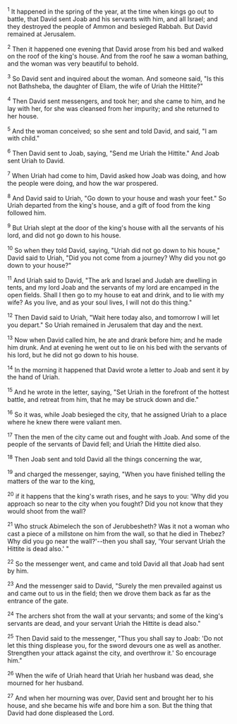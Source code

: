 <sup>1</sup> 
It happened in the spring of the year, at the time when kings go out to battle, that David sent Joab and his servants with him, and all Israel; and they destroyed the people of Ammon and besieged Rabbah. But David remained at Jerusalem. 

<sup>2</sup> 
Then it happened one evening that David arose from his bed and walked on the roof of the king's house. And from the roof he saw a woman bathing, and the woman was very beautiful to behold. 

<sup>3</sup> 
So David sent and inquired about the woman. And someone said, "Is this not Bathsheba, the daughter of Eliam, the wife of Uriah the Hittite?" 

<sup>4</sup> 
Then David sent messengers, and took her; and she came to him, and he lay with her, for she was cleansed from her impurity; and she returned to her house. 

<sup>5</sup> 
And the woman conceived; so she sent and told David, and said, "I am with child." 

<sup>6</sup> 
Then David sent to Joab, saying, "Send me Uriah the Hittite." And Joab sent Uriah to David. 

<sup>7</sup> 
When Uriah had come to him, David asked how Joab was doing, and how the people were doing, and how the war prospered. 

<sup>8</sup> 
And David said to Uriah, "Go down to your house and wash your feet." So Uriah departed from the king's house, and a gift of food from the king followed him. 

<sup>9</sup> 
But Uriah slept at the door of the king's house with all the servants of his lord, and did not go down to his house. 

<sup>10</sup> 
So when they told David, saying, "Uriah did not go down to his house," David said to Uriah, "Did you not come from a journey? Why did you not go down to your house?" 

<sup>11</sup> 
And Uriah said to David, "The ark and Israel and Judah are dwelling in tents, and my lord Joab and the servants of my lord are encamped in the open fields. Shall I then go to my house to eat and drink, and to lie with my wife? As you live, and as your soul lives, I will not do this thing." 

<sup>12</sup> 
Then David said to Uriah, "Wait here today also, and tomorrow I will let you depart." So Uriah remained in Jerusalem that day and the next. 

<sup>13</sup> 
Now when David called him, he ate and drank before him; and he made him drunk. And at evening he went out to lie on his bed with the servants of his lord, but he did not go down to his house. 

<sup>14</sup> 
In the morning it happened that David wrote a letter to Joab and sent it by the hand of Uriah. 

<sup>15</sup> 
And he wrote in the letter, saying, "Set Uriah in the forefront of the hottest battle, and retreat from him, that he may be struck down and die." 

<sup>16</sup> 
So it was, while Joab besieged the city, that he assigned Uriah to a place where he knew there were valiant men. 

<sup>17</sup> 
Then the men of the city came out and fought with Joab. And some of the people of the servants of David fell; and Uriah the Hittite died also. 

<sup>18</sup> 
Then Joab sent and told David all the things concerning the war, 

<sup>19</sup> 
and charged the messenger, saying, "When you have finished telling the matters of the war to the king, 

<sup>20</sup> 
if it happens that the king's wrath rises, and he says to you: 'Why did you approach so near to the city when you fought? Did you not know that they would shoot from the wall? 

<sup>21</sup> 
Who struck Abimelech the son of Jerubbesheth? Was it not a woman who cast a piece of a millstone on him from the wall, so that he died in Thebez? Why did you go near the wall?'--then you shall say, 'Your servant Uriah the Hittite is dead also.' " 

<sup>22</sup> 
So the messenger went, and came and told David all that Joab had sent by him. 

<sup>23</sup> 
And the messenger said to David, "Surely the men prevailed against us and came out to us in the field; then we drove them back as far as the entrance of the gate. 

<sup>24</sup> 
The archers shot from the wall at your servants; and some of the king's servants are dead, and your servant Uriah the Hittite is dead also." 

<sup>25</sup> 
Then David said to the messenger, "Thus you shall say to Joab: 'Do not let this thing displease you, for the sword devours one as well as another. Strengthen your attack against the city, and overthrow it.' So encourage him." 

<sup>26</sup> 
When the wife of Uriah heard that Uriah her husband was dead, she mourned for her husband. 

<sup>27</sup> 
And when her mourning was over, David sent and brought her to his house, and she became his wife and bore him a son. But the thing that David had done displeased the Lord.